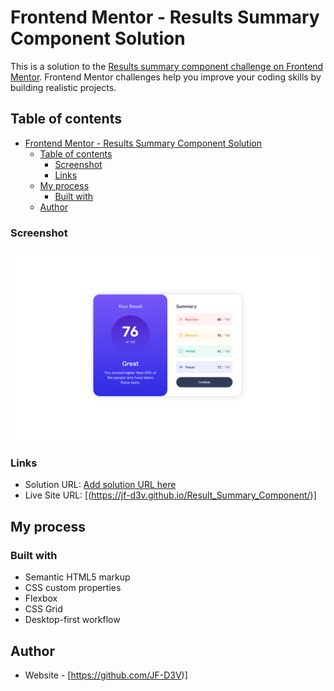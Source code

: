 # Frontend Mentor - Results Summary Component Solution

This is a solution to the [Results summary component challenge on Frontend Mentor](https://www.frontendmentor.io/challenges/results-summary-component-CE_K6s0maV). Frontend Mentor challenges help you improve your coding skills by building realistic projects.

## Table of contents

- [Frontend Mentor - Results Summary Component Solution](#frontend-mentor---results-summary-component-solution)
  - [Table of contents](#table-of-contents)
    - [Screenshot](#screenshot)
    - [Links](#links)
  - [My process](#my-process)
    - [Built with](#built-with)
  - [Author](#author)

### Screenshot

![](./assets/Results%20Summary%20Component_Screenshot.png)

### Links

- Solution URL: [Add solution URL here](https://your-solution-url.com)
- Live Site URL: [(https://jf-d3v.github.io/Result_Summary_Component/)]

## My process

### Built with

- Semantic HTML5 markup
- CSS custom properties
- Flexbox
- CSS Grid
- Desktop-first workflow

## Author

- Website - [https://github.com/JF-D3V)]
